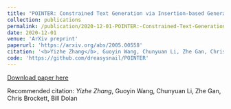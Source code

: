 ```yaml
---
title: "POINTER: Constrained Text Generation via Insertion-based Generative Pre-training."
collection: publications
permalink: /publication/2020-12-01-POINTER:-Constrained-Text-Generation-via-Insertion-based-Generative-Pre-training
date: 2020-12-01
venue: 'ArXiv preprint'
paperurl: 'https://arxiv.org/abs/2005.00558'
citation: '<b>Yizhe Zhang</b>, Guoyin Wang, Chunyuan Li, Zhe Gan, Chris Brockett, Bill Dolan'
code: 'https://github.com/dreasysnail/POINTER'
---
```


[Download paper here](https://arxiv.org/abs/2005.00558)

Recommended citation: *Yizhe Zhang*, Guoyin Wang, Chunyuan Li, Zhe Gan, Chris Brockett, Bill Dolan
